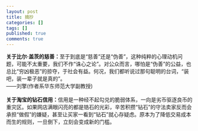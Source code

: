 ```yaml
---
layout: post
title: 摘抄
categories: []
tags: []
published: true
comments: true
---
```

<p><strong>关于比尔·盖茨的慈善：</strong>至于到底是“慈善”还是“伪善”，这种纯粹的心理动机问题，可能不太重要，我们不作“诛心之论”。对公众而言，哪怕是“伪善”的公益，也总比“穷凶极恶”的掠夺，于社会有益。何况，我们都听说过那句聪明的台词，“装吧，装一辈子就是真的”。<br />——刘擎(作者系华东师范大学副教授)<br /><br /><strong>关于淘宝的钻石信用：</strong>信用是一种经不起勾兑的脆弱体系，一向是劣币驱逐良币的重灾区。如果网店满眼闪亮的都是锆石的光彩，辛苦积攒“钻石”的守法卖家反而会承担“做假”的嫌疑，甚至让买家一看到“钻石”就心存疑虑。原本为了降低交易成本而生的规则，一旦倒下，立刻会变成新的门槛。 </p>
